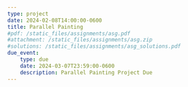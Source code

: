 ```yaml
---
type: project
date: 2024-02-08T14:00:00-0600
title: Parallel Painting
#pdf: /static_files/assignments/asg.pdf
#attachment: /static_files/assignments/asg.zip
#solutions: /static_files/assignments/asg_solutions.pdf
due_event: 
    type: due
    date: 2024-03-07T23:59:00-0600
    description: Parallel Painting Project Due
---
```

